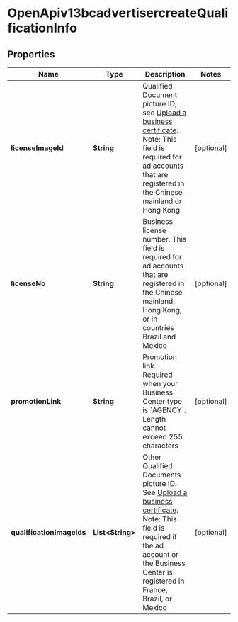 # OpenApiv13bcadvertisercreateQualificationInfo

## Properties
Name | Type | Description | Notes
------------ | ------------- | ------------- | -------------
**licenseImageId** | **String** | Qualified Document picture ID, see [Upload a business certificate](https://ads.tiktok.com/marketing_api/docs?id&#x3D;1739938996913218). Note: This field is required for ad accounts that are registered in the Chinese mainland or Hong Kong |  [optional]
**licenseNo** | **String** | Business license number. This field is required for ad accounts that are registered in the Chinese mainland, Hong Kong, or in countries Brazil and Mexico |  [optional]
**promotionLink** | **String** | Promotion link. Required when your Business Center type is &#x60;AGENCY&#x60;. Length cannot exceed 255 characters |  [optional]
**qualificationImageIds** | **List&lt;String&gt;** | Other Qualified Documents picture ID. See [Upload a business certificate](https://ads.tiktok.com/marketing_api/docs?id&#x3D;1739938996913218). Note: This field is required if the ad account or the Business Center is registered in France, Brazil, or Mexico |  [optional]
